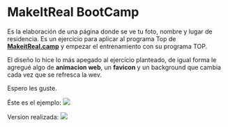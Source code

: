 # MakeItReal BootCamp

Es la elaboración de una página donde se ve tu foto, nombre y lugar de residencia. Es un ejercicio para aplicar al programa Top de [**MakeitReal.camp**](https://makeitreal.camp/) y empezar el entrenamiento con su programa TOP. 

El diseño lo hice lo más apegado al ejercicio planteado, de igual forma le agregué algo de **animacion web**, un **favicon** y un background que cambia cada vez que se refresca la wev.

Espero les guste.

Éste es el ejemplo:
![](https://s3.amazonaws.com/makeitreal/images/top-test-example.jpg)

Version realizada:
![](https://i.ibb.co/WpfNZHH/cristianorozco.png)
